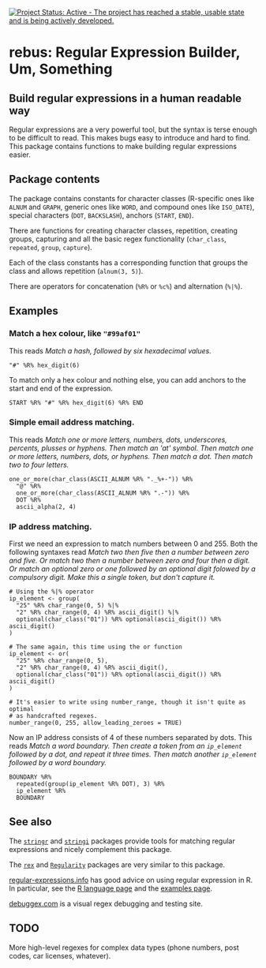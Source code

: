 [![Project Status: Active - The project has reached a stable, usable state and is being actively developed.](http://www.repostatus.org/badges/0.1.0/active.svg)](http://www.repostatus.org/#active)

# rebus: Regular Expression Builder, Um, Something

## Build regular expressions in a human readable way

Regular expressions are a very powerful tool, but the syntax is terse enough 
to be difficult to read.  This makes bugs easy to introduce and hard to 
find.  This package contains functions to make building regular expressions
easier.

## Package contents

The package contains constants for character classes (R-specific ones like 
`ALNUM` and `GRAPH`, generic ones like `WORD`, and compound ones like 
`ISO_DATE`), special characters (`DOT`, `BACKSLASH`), anchors (`START`, `END`).

There are functions for creating character classes, repetition, creating groups, 
capturing and all the basic regex functionality (`char_class`, `repeated`, 
`group`, `capture`).

Each of the class constants has a corresponding function that groups the class
and allows repetition (`alnum(3, 5)`).

There are operators for concatenation (`%R%` or `%c%`) and alternation (`%|%`).

## Examples

### Match a hex colour, like `"#99af01"`
This reads *Match a hash, followed by six hexadecimal values.*

    "#" %R% hex_digit(6)    

To match only a hex colour and nothing else, you can add anchors to the 
start and end of the expression.

    START %R% "#" %R% hex_digit(6) %R% END

### Simple email address matching. 
This reads *Match one or more letters, numbers, dots, underscores, percents, 
plusses or hyphens. Then match an 'at' symbol. Then match one or more letters, 
numbers, dots, or hyphens. Then match a dot. Then match two to four letters.*

    one_or_more(char_class(ASCII_ALNUM %R% "._%+-")) %R%
      "@" %R%
      one_or_more(char_class(ASCII_ALNUM %R% ".-")) %R%
      DOT %R%
      ascii_alpha(2, 4)

### IP address matching. 
First we need an expression to match numbers between 0 and 255.  Both the 
following syntaxes read *Match two then five then a number between zero and 
five.  Or match two then a number between zero and four then a digit. Or match 
an optional zero or one followed by an optional digit folowed by a compulsory 
digit.  Make this a single token, but don't capture it.*

    # Using the %|% operator
    ip_element <- group(
      "25" %R% char_range(0, 5) %|%
      "2" %R% char_range(0, 4) %R% ascii_digit() %|%
      optional(char_class("01")) %R% optional(ascii_digit()) %R% ascii_digit()
    )
        
    # The same again, this time using the or function
    ip_element <- or(
      "25" %R% char_range(0, 5),
      "2" %R% char_range(0, 4) %R% ascii_digit(),
      optional(char_class("01")) %R% optional(ascii_digit()) %R% ascii_digit()
    )

    # It's easier to write using number_range, though it isn't quite as optimal 
    # as handcrafted regexes.
    number_range(0, 255, allow_leading_zeroes = TRUE)
    
Now an IP address consists of 4 of these numbers separated by dots. This 
reads *Match a word boundary. Then create a token from an `ip_element` 
followed by a dot, and repeat it three times.  Then match another `ip_element`
followed by a word boundary.*

    BOUNDARY %R% 
      repeated(group(ip_element %R% DOT), 3) %R% 
      ip_element %R%
      BOUNDARY

## See also

The [`stringr`](https://github.com/hadley/stringr/) and 
[`stringi`](https://github.com/Rexamine/stringi) packages provide tools for 
matching regular expressions and nicely complement this package.

The [`rex`](https://github.com/kevinushey/rex) and 
[`Regularity`](https://github.com/martineastwood/Regularity) packages are very 
similar to this package.

[regular-expressions.info](http://www.regular-expressions.info) has good advice 
on using regular expression in R.  In particular, see the 
[R language page](http://www.regular-expressions.info/rlanguage.html) and the 
[examples page](http://www.regular-expressions.info/examples.html).

[debuggex.com](https://www.debuggex.com) is a visual regex debugging and testing 
site.

## TODO

More high-level regexes for complex data types (phone numbers, post codes,
car licenses, whatever).

